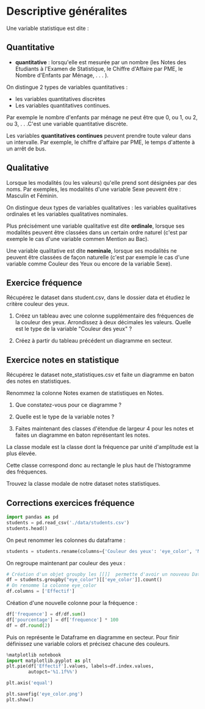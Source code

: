 # Descriptive généralites

Une variable statistique est dite :

## Quantitative

- **quantitative** : lorsqu'elle est mesurée par un nombre (les Notes des Etudiants à l'Examen de Statistique, le Chiffre d'Affaire par PME, le Nombre d'Enfants par Ménage, . . . ).

On distingue 2 types de variables quantitatives :

- les variables quantitatives discrètes
- Les variables quantitatives continues.

Par exemple le nombre d'enfants par ménage ne peut être que 0, ou 1, ou 2, ou 3, . . .C'est une variable quantitative discrète.

Les variables **quantitatives continues** peuvent prendre toute valeur dans un intervalle. Par exemple, le chiffre d'affaire par PME, le temps d'attente à un arrêt de bus.

## Qualitative

Lorsque les modalités (ou les valeurs) qu'elle prend sont désignées par des noms. Par exemples, les modalités d'une variable Sexe peuvent être : Masculin et Féminin.

On distingue deux types de variables qualitatives : les variables qualitatives ordinales et les variables qualitatives nominales.

Plus précisément une variable qualitative est dite **ordinale**, lorsque ses modalités peuvent être classées dans un certain ordre naturel (c'est par exemple le cas d'une variable commen Mention au Bac).

Une variable qualitative est dite **nominale**, lorsque ses modalités ne peuvent être classées de façon naturelle (c'est par exemple le cas d'une variable comme Couleur des Yeux ou encore de la variable Sexe).

## Exercice fréquence

Récupérez le dataset dans student.csv, dans le dossier data et étudiez le critère couleur des yeux.

1. Créez un tableau avec une colonne supplémentaire des fréquences de la couleur des yeux. Arrondissez à deux décimales les valeurs. Quelle est le type de la variable "Couleur des yeux" ?

2. Créez à partir du tableau précédent un diagramme en secteur.

## Exercice notes en statistique

Récupérez le dataset note_statistiques.csv et faite un diagramme en baton des notes en statistiques.

Renommez la colonne Notes examen de statistiques en Notes.

1. Que constatez-vous pour ce diagramme ?

2. Quelle est le type de la variable notes ?

3. Faites maintenant des classes d'étendue de largeur 4 pour les notes et faites un diagramme en baton représentant les notes.

La classe modale est la classe dont la fréquence par unité d'amplitude est la plus élevée.

Cette classe correspond donc au rectangle le plus haut de l'histogramme des fréquences.

Trouvez la classe modale de notre dataset notes statistiques.


## Corrections exercices fréquence

```python
import pandas as pd
students = pd.read_csv('./data/students.csv')
students.head()

```

On peut renommer les colonnes du dataframe :

```python
students = students.rename(columns={'Couleur des yeux': 'eye_color', 'Mention au Bac': 'mention'})
```

On regroupe maintenant par couleur des yeux :

```python
# Création d'un objet groupby les [[]]  permette d'avoir un nouveau DataFrame
df = students.groupby("eye_color")[['eye_color']].count()
# On renomme la colonne eye_color
df.columns = ['Effectif']
```

Création d'une nouvelle colonne pour la fréquence :

```python
df['frequence'] = df/df.sum()
df['pourcentage'] = df['frequence'] * 100
df = df.round(2)
```

Puis on représente le Dataframe en diagramme en secteur. Pour finir définissez une variable colors et précisez chacune des couleurs.

```python
%matplotlib notebook
import matplotlib.pyplot as plt
plt.pie(df['Effectif'].values, labels=df.index.values,
        autopct='%1.1f%%')

plt.axis('equal')

plt.savefig('eye_color.png')
plt.show()
```
